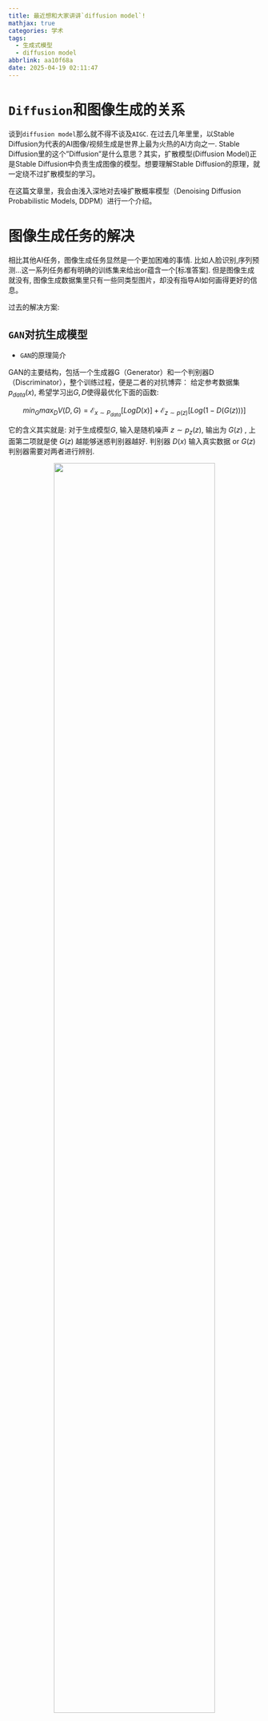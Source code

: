 ```yaml
---
title: 最近想和大家讲讲`diffusion model`!
mathjax: true
categories: 学术
tags:
  - 生成式模型
  - diffusion model
abbrlink: aa10f68a
date: 2025-04-19 02:11:47
---
```



<!-- # 最近想和大家讲讲`diffusion model`! -->


# `Diffusion`和图像生成的关系

谈到`diffusion model`那么就不得不谈及`AIGC`. 在过去几年里里，以Stable Diffusion为代表的AI图像/视频生成是世界上最为火热的AI方向之一. Stable Diffusion里的这个”Diffusion”是什么意思？其实，扩散模型(Diffusion Model)正是Stable Diffusion中负责生成图像的模型。想要理解Stable Diffusion的原理，就一定绕不过扩散模型的学习。


在这篇文章里，我会由浅入深地对去噪扩散概率模型（Denoising Diffusion Probabilistic Models, DDPM）进行一个介绍。


# 图像生成任务的解决

相比其他AI任务，图像生成任务显然是一个更加困难的事情. 比如人脸识别,序列预测...这一系列任务都有明确的训练集来给出or蕴含一个[标准答案].
但是图像生成就没有, 图像生成数据集里只有一些同类型图片，却没有指导AI如何画得更好的信息。

过去的解决方案:

## `GAN`对抗生成模型


- `GAN`的原理简介

GAN的主要结构，包括一个生成器G（Generator）和一个判别器D（Discriminator），整个训练过程，便是二者的对抗博弈：
给定参考数据集$p_{data}(x)$, 希望学习出$G,D$使得最优化下面的函数:

$$
min_{G}max_{D}V(D,G)=\mathcal{E}_{x\sim P_{data}}\left[Log D(x)\right]+\mathcal{E}_{z\sim p(z)}\left[Log(1-D(G(z)))\right]
$$

它的含义其实就是: 对于生成模型$G$, 输入是随机噪声 $z\sim p_{z}(z)$, 输出为 $G(z)$ , 上面第二项就是使 $G(z)$ 越能够迷惑判别器越好. 判别器 $D(x)$ 输入真实数据 or $G(z)$ 判别器需要对两者进行辨别.

<center>
<img src="/pics/GAN.png" width="80%">
</center>

- `GAN`存在的问题:

(*) 无法用于解决`离散型数据`的生成问题, 自然语言处理是一个很典型的例子:

局部信息很重要：图像局部很多细节并不太影响人类的对图像的理解，只要整体到位就 ok，不然也犯不着 CNN 这么多 filter 一层层给你过滤，你破坏少数像素点不影响人类理解。`自然语言麻烦在于，在细微处修改一下`，就变味了。比如“西瓜汁好喝！”，我稍微改一下“西瓜汁好喝吗？”，尾巴动一点，整个意思都变了。GAN 局部信息重构到底是靠死记硬背训练样本，还是靠神经网络插值“生成”出来的？我反正不清楚，不管如何，针对自然语言这种细节敏感的问题，GAN 不是一个首选方案，不然 n-gram 的 LM 也不会活到今天。

- 解决办法(引入强化学习RL)

related works [SeqGAN](https://arxiv.org/pdf/1609.05473v5)

to be continued


------------------------------------------------------------------------------


## `VAE` (Variational AutoEncoder) 变分推断模型

VAE作为可以和GAN比肩的生成模型，融合了贝叶斯方法和深度学习的优势，拥有优雅的数学基础和简单易懂的架构以及令人满意的性能，其能提取disentangled latent variable的特性也使得它比一般的生成模型具有更广泛的意义。

- 关于`Latent Variable`(隐藏变量)的理解

生成模型一般会生成多个种类的数据，比如说在手写数字生成中，我们总共有10个类别的数字要生成，这个时候latent variable model就是一个很好的选择。

为什么呢？举例来说，我们很容易能注意到相同类别的数据在不同维度之间是有依赖存在的，比如生成数字5的时候，如果左边已经生成了数字5的左半部分，那么右半部分就几乎可以确定是5的另一半了。


<center>
<img src="/pics/VAE.png" width="80%">
</center>

因此一个好的想法是，生成模型在生成数字的时候有两个步骤，即(1)决定要生成什么数字，这个数字用一个被称为latent variable的向量z来表示，(2)然后再根据z来直接生成相应的数字。用数学表达式来表示就是：

$$
P(X)=\int P(X|z;\theta)P(z)dz.
$$


- 问:那么现在的关键是关于`Latent Variable` $z$ 的 先验概率分布形式 $P(z)$ 如何取值?


答:很简单,直接设定 $P(z)$ 满足`标准高斯分布`就行. 因为任何复杂的分布都可以通过多层MLP映射成标准高斯分布.

- 问: 如何训练一个VAE

答: 最大化 $P(X)=\int P(X|z;\theta)P(z)dz$ 即可;

(1) 有了$z$的先验分布知识,我们可以使用若干次采样来最大化`似然函数`


即最大化 $P(X)\approx =\dfrac{1}{n}\sum_{i}P(X|z_i)$

然而当$z$是维度很高的高斯分布的时候,这种方法训练十分**低效**. 直接使用`z`先验分布来训练低效的原因直觉上是很明显的.因为对于数据集中的一个实例 $X_j$ 而言,其对应的隐变量区间 $z_j$ 实际上被似然函数**采样到的概率是很低的**.也就是说有效的训练次数很低.我们需要先假设一个 $q(z|X)$ 从此来针对数据集 $X_j$ 先得到 $z_j$ 来针对`decoder`训练,这样有效训练次数将大幅提升!





或者换一种说法: 我们需要注意到, 对于采样 $z_i \sim P(z)$ 所有的 $P(X|z_i)$ 其实都是几乎为0的. 换言之,绝大部分采样得到的的 $z$ 对于目标函数 $P(X)$ 的贡献**无足轻重**. 在换言之,我们只需要关注 $P(z|X)$ 更大的部分即可.

那么问题来了, 怎么计算 $z$ 的后验知识 $P(z|X)$?????? ~~很难的!~~


<center>
<img src="/pics/anon_red.jpg" width="35%">
</center>



(2) 贝叶斯公式巧妙转换 $p(z|X)$

直接得到后验分布 $P(z|X)$ 是极其困难的,我们能够得到的只有`encoder`侧的输出 $q(z|X)$ .我们需要记`encoder`的输出 $q(z|X)$;但是与此同时必须保证 $p$ 和 $q$ 的**分布相似性**.这里用`KL`散度来衡量:

$$
D(p(z|X)\|q(z|X))=E_{z\sim q}\left[log(q(z|X))-log(p(z|X))\right]
$$

使用**贝叶斯公式**对上式化简~~化繁~~: (~~其实贝叶斯这一步是最关键的一步~~)

$$
p(z|X)=\dfrac{p(X|z)\times p(z)}{p(X)}
$$

> 可以看见:我们通过使用贝叶斯公式将 $p(z|X)$ **巧妙地转换**为 $p(X|z)$ 将问题从`encoder`一侧转移到`decoder`一侧 ! 这是最最关键的一步!

于是:


$$
\begin{align*}
D(p(z|X)\|q(z|X))&=E_{z\sim q}\left[log(q(z|X))-log(p(z|X))\right]\\
&=E_{z\sim q}\left[log(q(z|X))-log(\dfrac{p(X|z)\times p(z)}{p(X)})\right]\\
&=E_{z\sim q}\left[log(q(z|X))-log(p(X|z))-log(p(z))+log(p(x))\right]
\end{align*}
$$

再度化简可以得到 $\rightarrow$

$$
log(p(X))-KL\left[q(z|X)\|p(z|X)\right]=E_{z\sim q}\left[log(p(X|z))\right]-KL\left[q(z|X)\|p(z)\right]
$$

注意到`KL`散度的非负性,于是有:

$$
log(p(X)) \geq E_{z\sim q}\left[log(p(X|z))\right]-KL\left[q(z|X)\|p(z)\right]
$$

我们不妨记作:

$$
ELBO=E_{z\sim q}\left[log(p(X|z))\right]-KL\left[q(z|X)\|p(z)\right]
$$

`ELBO`(Variational Lower Bound)记作变分下界;至此,我们近似将问题转化为了最大化变分下界;
既然目标是让变分下界最大化，那么我们就需要仔细研究一下这个变分下界。

- 首先是第一项，要想最大化 ELBO，那我们自然是想让第一项尽可能的大，也就是 x given z 的概率分布期望值更大。这很明显就是由 z 到 x 重组的过程，也就是 AutoEncoder 中的 Decoder，从潜在空间 Z 中重组 x。模型想做的是尽可能准确地重组.

- 其次是第二项，要想最大化 ELBO，我们自然需要让这项 KL 散度尽可能小，也就是 潜在空间 z 的近似后验分布尽可能接近于 z 的先验分布！这一项我们可以理解为，模型想让 z 尽可能避免过拟合.



--------------------------------------------------------------------------------


# `Diffusion`模型


扩散模型是一种特殊的VAE，其灵感来自于热力学：一个分布可以通过不断地添加噪声变成另一个分布。放到图像生成任务里，就是来自训练集的图像可以通过不断添加噪声变成符合标准正态分布的图像。但是:

(1) 不再训练一个可学习的编码器，而是把编码过程固定成不断添加噪声的过程；

(2) 不再把图像压缩成更短的向量，而是自始至终都对一个等大的图像做操作。解码器依然是一个可学习的神经网络，它的目的也同样是实现编码的逆操作。


<center>
<img src="/pics/DM.png" width="90%">
</center>


具体来说，扩散模型由正向过程和反向过程这两部分组成，对应VAE中的编码和解码。在正向过程中，输入 $X_0$ 会不断混入高斯噪声. 经过 $T$ 回合的加噪处理之后, 图像 $X_T$ 会变成一个符合标准正态分布的纯噪声图像. 而在反向过程中，我们希望训练出一个神经网络，该网络能够学会若干个去噪声操作，把 $X_T$ 还原回 $X_0$ .


## PART1 加噪过程:

前向加噪过程可以用描述为:

$$
q(x_t|x_{t-1})=\mathcal{N}(x_t;\sqrt{1-\beta_t}x_{t-1},\beta_t \mathcal{I})\\
$$

$$
q(x_{1:T}|x_0)=\prod_{t=1}^{T}q(x_t|x_{t-1})=\prod_{t=1}^{T}\mathcal{N}(x_t;\sqrt{1-\beta_t}x_{t-1},\beta_t \mathcal{I})\\
$$

其中 $\beta_{t_i}$  是高斯分布方差的超参数,在扩散过程中，随着 $T$ 的增大, 越来越接近纯噪声。当 $T$ 足够大的时候，收敛为标准高斯噪声 $\mathcal{N}(0,\mathcal{I})$。

不妨设 $\alpha_t=1-\beta_t$ , $\hat{a_t}=\prod_{i=1}^t \alpha_i$ , 依次展开 $x_t$ 可以得到:

$$
\begin{align*}
x_t&=\sqrt{\alpha_t}x_{t-1}+\sqrt{1-\alpha_t}\epsilon_1\\
&=\sqrt{\alpha_t}\left(\sqrt{\alpha_{t-1}}x_{t-2}+\sqrt{1-\alpha_{t-1}}\epsilon_2\right)+\sqrt{1-\alpha_t}\epsilon_2\\
&=\sqrt{\alpha_1\alpha_2}x_{t-2}+\left(\sqrt{\alpha_t(1-\alpha_{t-1})}\epsilon_2+\sqrt{1-\alpha_t}\epsilon_1\right)\\
\end{align*}
$$

其中 $\epsilon_1, \epsilon_2 \sim \mathcal{N}(0,\mathcal{I})$, 由独立正态分布的可叠加性: $\mathcal{N}(0,\sigma_1^2\mathcal{I})+\mathcal{N}(0,\sigma_2^2\mathcal{I})$ :

$$
x_t=\sqrt{\alpha_t\alpha_{t-1}}x_{t-1}+\sqrt{1-\alpha_t\alpha_{t-1}}\hat{\epsilon}
$$

再进一步:

$$
x_t=\sqrt{\hat{a_t}}x_0+\sqrt{1-\hat{a_t}}\hat{\epsilon_t}
$$



这意味着 $q(x_t|x_0)= \mathcal{N}(x_t|\sqrt{\hat{a_t}}x_0,(1-\sqrt{\hat{a_t}})\mathcal{I})$

加噪过程到此结束.


## PART2  解噪过程

实际上, 每一步降噪过程 $q(x_{t-1}|x_t)$ 是难以形式化求解的.  我们的解码器就是为此而来的!其中 $\theta$ 就是我们神经网络的参数:

$$
p_{\theta}(x_{t-1}|x_t)=\mathcal{N}(x_{t-1}|\mu_{\theta}(x_t,t),\sigma_{\theta}^2(x_t,t)\mathcal{I})
$$

于是有:

$$
p_{\theta}(x_;T)=p(x_T)\prod_{t=T}^{1}p_{\theta}(x_{t-1},x_0)=p(x_T)\prod_{t=T}^{1}\mathcal{N}(x_{t-1}|\mu_{\theta}(x_t,t),\sigma_{\theta}^2(x_t,t)\mathcal{I})\\
$$

注意到(~~贝叶斯公式又立大功~~):

$$
q{(x_{t-1}|x_t,x_0)}=q(x_t|x_{t-1},x_0)\cdot \dfrac{q(x_{t-1}|x_0)}{q(x_t|x_0)}=q(x_t|x_{t-1})\cdot \dfrac{q(x_{t-1}|x_0)}{q(x_t|x_0)}
$$
第二个等号是因为这是`Markov`过程,后一个状态只取决于前一步状态.


再次注意到:


$$
\begin{align*}
q(x_t|x_{t-1}) &\sim \mathcal{N}(\sqrt{\alpha_t}x_{t-1},\sqrt{1-\alpha_t})\\
q{(x_{t-1}|x_0)}&\sim \mathcal{N}(\sqrt{\hat{\alpha_{t-1}}}x_0,\sqrt{1-\hat{\alpha_{t-1}}}) \\
q{(x_{t}|x_0)}&\sim \mathcal{N}(\sqrt{\hat{\alpha_{t}}}x_0,\sqrt{1-\hat{\alpha_{t}}}) \\
\end{align*}
$$


整理得到:


$$
q{(x_{t-1}|x_t,x_0)}=\mathcal{N}(x_{t-1};\hat{\mu_t}(x_t),\hat{\beta_t}\mathcal{I})
$$


其中:

$$
\begin{align*}
\hat{\mu_t}(x_t)&=\dfrac{\sqrt{\alpha_t}(1-\hat{\alpha_{t-1}})}{1-\hat{a_t}}x_t+\dfrac{\sqrt{\hat{\alpha_{t-1}}}\beta_t}{1-\hat{\alpha_t}}x_0=\dfrac{1}{\sqrt{\alpha_t}}\left(x_t-\dfrac{\beta_t}{\sqrt{1-\hat{\alpha_t}}}\hat{\epsilon_t}\right)\\
\hat{\beta_t}&=\dfrac{1-\hat{\alpha_{t-1}}}{1-\hat{\alpha_t}}\beta_t\approx \beta_t\\
\end{align*}
$$


我们 $x_{t-1}(x_t,t,\theta)$ 需要拟合的就是上述的 $\hat{\mu_t}(x_t),\hat{\beta_t}$.

于是模型预测的 $x_{t-1}$ 可以写作:

$$
x_{t-1}(x_t,t;\theta)=\dfrac{1}{\sqrt{\alpha_t}}\left(x_t-\dfrac{\beta_t}{\sqrt{1-\hat{\alpha_t}}}{\epsilon_\theta}(x_t,t)\right)+\sigma_\theta(x_t,t)z, z\sim \mathcal{N}(0,\mathcal{I})
$$



## PART3 训练过程

`diffusion`本质上是一种特殊的`VAE model`于是我们可以参考`VAE`变分推断的变分下界将问题进行转换:


$$
\mathcal{Loss}=E_{q(x_0)}[-log(p_\theta(x_0))]\leq E_{q(x_{0:T})}\left[log\left(\dfrac{q(x_{1:T}|x_0)}{p_\theta(x_{0:T})}\right)\right]:=\mathcal{L}_{vlb}
$$

进一步处理可以得到:


$$
\begin{align*}
\mathcal{L}_{vlb}&=E_{q(x_{0:T})}\left[log\left(\dfrac{q(x_{1:T}|x_0)}{p_\theta(x_{0:T})}\right)\right]\\
&=E_{q(x_{0:T})}\left[log\left(\prod_{t=1}^Tq(x_t|x_{t-1})\right)/\left(p_\theta(x_T)\prod_{t=1}^Tp_{\theta}(x_{t-1}|x_t)\right)\right]\\
&=E_{q(x_{0:T})}\left[-log(p_{\theta}(x_T))+\sum_{t=1}^{T}log \dfrac{q(x_t|x_{t-1})}{p_\theta(x_{t-1}|x_t)}\right]\\
&=E_{q(x_{0:T})}\left[-log(p_\theta(x_T))+\sum_{t=2}^{T}log\left(\dfrac{q(x_{t-1}|x_t,x_0))}{p_\theta{(x_{t-1}|x_t)}}\cdot\dfrac{q(x_t|x_0)}{q(x_{t-1}|x_0)}\right) + log\dfrac{q(x_1|x_0)}{p_\theta(x_0|x_1)}\right]\\
&=E_{q(x_{0:T})}\left[log\dfrac{q(x_T|x_0)}{p_\theta(x_{T})}+\sum_{t=2}^{T}log\dfrac{q(x_{t-1}|x_t,x_0)}{p_\theta(x_{t-1}|x_t)}-log p_\theta(x_0|x_1)\right]
\end{align*}
$$


注意到加噪过程 $q$ 是没有可以学习的参数的, 并且 $x_T$ 近乎是纯高斯噪声, 于是上述**第一项为常量**,于是有:


$$
\mathcal{L}_{vlb}=E_{q(x_{0:T})}\left[\sum_{t=1}^{T}log{\dfrac{q(x_{t-1}|x_t,x_0)}{p_\theta(x_{t-1}|x_t)}}\right]+\mathcal{C}=\sum^T_{t=1}\mathcal{L}_t+\mathcal{C^\prime}
$$


根据多元高斯分布的KL散度求解公式:


$$
\mathcal{L}_t=E_{q(x_{0:T})}\left[\dfrac{\|\hat{\mu_t(x_t)}-\mu_\theta(x_t,t)\|^2}{2\|\sigma^2_\theta(x_t,t)\mathcal{I}\|}\right]+\mathcal{C}^\prime
$$


代入:

$$
\begin{align*}
\hat{\mu_t}(x_t)&=\dfrac{\sqrt{\alpha_t}(1-\hat{\alpha_{t-1}})}{1-\hat{a_t}}x_t+\dfrac{\sqrt{\hat{\alpha_{t-1}}}\beta_t}{1-\hat{\alpha_t}}x_0=\dfrac{1}{\sqrt{\alpha_t}}\left(x_t-\dfrac{\beta_t}{\sqrt{1-\hat{\alpha_t}}}\hat{\epsilon_t}\right)\\
\hat{\beta_t}&=\dfrac{1-\hat{\alpha_{t-1}}}{1-\hat{\alpha_t}}\beta_t\approx \beta_t\\
\end{align*}
$$

即可进行计算求解训练!


<center>
<img src="/pics/anon_red.jpg" width="35%">
</center>



---------------------------------------------------------


# 光速进行一个`条件化`生成的介绍:

作为生成模型，扩散模型和VAE、GAN、flow等模型的发展史很相似，都是先出来了无条件生成，然后有条件生成就紧接而来。无条件生成往往是为了探索效果上限，而有条件生成则更多是应用层面的内容，因为它可以实现根据我们的`意愿来控制输出结果`。



从方法上来看，条件控制生成的方式分两种：**事后修改(Classifier-Guidance)和事前训练(Classifier-Free)**。对于大多数人来说，一个SOTA级别的扩散模型训练成本太大了，而分类器（Classifier）的训练还能接受，所以就想着直接复用别人训练好的无条件扩散模型，用一个分类器来调整生成过程以实现控制生成，这就是事后修改的Classifier-Guidance方案；


> Classifier-Guidance 条件控制方法


无条件生成可以形式化描述为 $p_\theta(x_{t-1}|x_t)$ , 加上条件 $y$ 和分类器之后改写为 $p_{\theta,\phi}(x_{t-1}|x_t,y)$ ,  于是有:

$$
\begin{align*}
p_{\theta,\phi}(x_{t-1}|x_t,y)&=\dfrac{p_\theta(x_{t-1}|x_t)p_{\phi}(y|x_{t},x_{t-1})}{p_\phi(y|x_t)}\\
&=\dfrac{p_\theta(x_{t-1}|x_t)p_{\phi}(y|x_{t-1})}{p_\phi(y|x_t)}\\
&=p_\theta(x_{t-1}|x_t)e^{log p_{\phi}(y|x_{t-1})-log p_{\phi}(y|x_t)}\\
&\approx p_\theta(x_{t-1}|x_t)e^{(x_{t-1}-x_t)\nabla log p_\phi(y|x_t)}\\
&\approx p_\theta(x_{t-1}|x_t)e^{(x_{t-1}-\mu_\theta(x_t,t))\nabla log p_\phi(y|x_t)}\\
\end{align*}
$$

由于 

$$
p_{\theta}(x_{t-1|x_t,y})=\mathcal{N}(x_{t-1};\mu_\theta(x_t,t),\sigma^2_\theta(x_t,t)\mathcal{I})\sim exp\left(-\dfrac{(x_t-\mu_\theta(x_t,t))^2}{2\sigma_\theta^2(x_t,t)}\right)
$$

因此有:

$$
\begin{align*}
p_{\theta,\phi}(x_{t-1}|x_t,y)&\sim exp\left(-\dfrac{(x_t-\mu_\theta(x_t,t))^2}{2\sigma_\theta^2(x_t,t)}+(x_{t-1}-\mu_\theta(x_t,t))\nabla log p_\phi(y|x_t)\right)\\
&\sim  exp\left(-\dfrac{(x_t-\mu_\theta(x_t,t)-\sigma_\theta^2(x_t,t)\nabla log p_\phi(y|x_t))^2}{2\sigma_\theta^2(x_t,t)}\right)\\
\end{align*}
$$

可以看到在经过一系列处理之后, 相比于原来无条件生成,仅仅多出来 $\sigma_\theta^2(x_t,t)\nabla log p_\phi(y|x_t)$ 一项. 对这一项进行控制, 便可以实现控制生成方向.



--------------------------------------------------------------------------------


<center>
<img src="/pics/mtm_layer.gif" width="40%">
</center>

